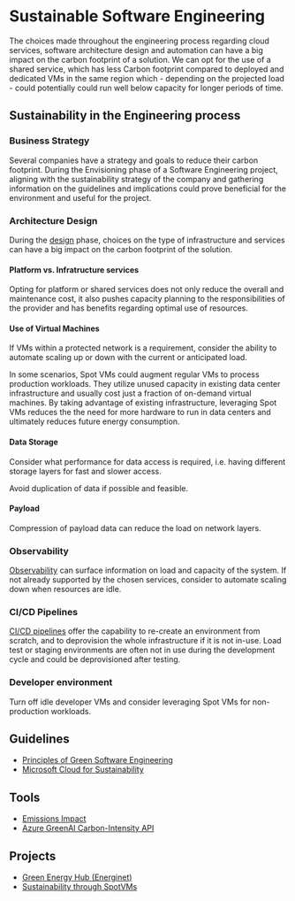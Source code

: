 # Sustainable Software Engineering

The choices made throughout the engineering process regarding cloud services, software architecture
design and automation can have a big impact on the carbon footprint of a solution. We can opt for the use of a shared service, which has less Carbon footprint compared to deployed and dedicated VMs in the same region which - depending on the projected load - could potentially could run well below capacity for longer periods of time.  

## Sustainability in the Engineering process

### Business Strategy

Several companies have a strategy and goals to reduce their carbon footprint. During the Envisioning phase of a Software
Engineering project, aligning with the sustainability strategy of the company and gathering information on the guidelines and implications could prove beneficial for the environment and useful for the project.

### Architecture Design

During the [design](../design/) phase, choices on the type of infrastructure and services can have a big impact on the
carbon footprint of the solution.

#### Platform  vs. Infratructure services

Opting for platform or shared services does not only reduce the overall and maintenance cost, it also pushes capacity
planning to the responsibilities of the provider and has benefits regarding optimal use of resources.

#### Use of Virtual Machines

If VMs within a protected network is a requirement, consider the ability to automate scaling up or down with the current
or anticipated load.

In some scenarios, Spot VMs could augment regular VMs to process production workloads. They utilize unused capacity in
existing data center infrastructure and usually cost just a fraction of on-demand virtual machines. By taking advantage of existing infrastructure, leveraging Spot VMs reduces the the need for more hardware to run in data centers and ultimately reduces future energy consumption.

#### Data Storage

Consider what performance for data access is required, i.e. having different storage layers for fast and slower access.

Avoid duplication of data if possible and feasible.

#### Payload

Compression of payload data can reduce the load on network layers.

### Observability

[Observability](../observability) can surface information on load and capacity of the system. If not already supported by
the chosen services, consider to automate scaling down when resources are idle.

### CI/CD Pipelines

[CI/CD pipelines](../continuous-integration) offer the capability to re-create an environment from scratch, and to
deprovision the whole infrastructure if it is not in-use. Load test or staging environments are often not in use during
the development cycle and could be deprovisioned after testing.

### Developer environment

Turn off idle developer VMs and consider leveraging Spot VMs for non-production workloads.

## Guidelines

- [Principles of Green Software Engineering](https://principles.green/)
- [Microsoft Cloud for Sustainability](https://www.microsoft.com/en-us/sustainability)

## Tools

- [Emissions Impact](https://appsource.microsoft.com/en-us/product/power-bi/coi-sustainability.emissions_impact_dashboard)
- [Azure GreenAI Carbon-Intensity API](http://azure-uw-cli-2021.azurewebsites.net/home)

## Projects

- [Green Energy Hub (Energinet)](https://github.com/Energinet-DataHub/green-energy-hub)
- [Sustainability through SpotVMs](https://github.com/hybridflux/SparkOnSpot)
